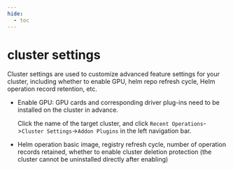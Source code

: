 ```yaml
---
hide:
  - toc
---
```


# cluster settings

Cluster settings are used to customize advanced feature settings for your cluster, including whether to enable GPU, helm repo refresh cycle, Helm operation record retention, etc.

- Enable GPU: GPU cards and corresponding driver plug-ins need to be installed on the cluster in advance.

    Click the name of the target cluster, and click `Recent Operations`->`Cluster Settings`->`Addon Plugins` in the left navigation bar.

    

- Helm operation basic image, registry refresh cycle, number of operation records retained, whether to enable cluster deletion protection (the cluster cannot be uninstalled directly after enabling)

    